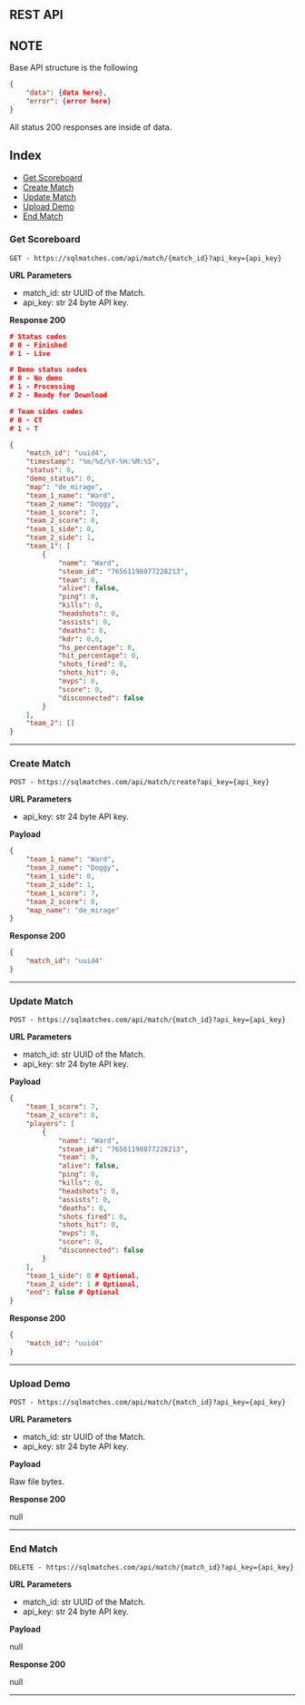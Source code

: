 ## REST API

## NOTE
Base API structure is the following
```json
{
    "data": {data here},
    "error": {error here}
}
```
All status 200 responses are inside of data.

## Index
- [Get Scoreboard](#get-scoreboard)
- [Create Match](#create-match)
- [Update Match](#update-match)
- [Upload Demo](#upload-demo)
- [End Match](#end-match)

### Get Scoreboard
``GET - https://sqlmatches.com/api/match/{match_id}?api_key={api_key}``

**URL Parameters**

- match_id: str
    UUID of the Match.
- api_key: str
    24 byte API key.

**Response 200**

```json
# Status codes
# 0 - Finished
# 1 - Live

# Demo status codes
# 0 - No demo
# 1 - Processing
# 2 - Ready for Download

# Team sides codes
# 0 - CT
# 1 - T

{
    "match_id": "uuid4",
    "timestamp": "%m/%d/%Y-%H:%M:%S",
    "status": 0,
    "demo_status": 0,
    "map": "de_mirage",
    "team_1_name": "Ward",
    "team_2_name": "Doggy",
    "team_1_score": 7,
    "team_2_score": 0,
    "team_1_side": 0,
    "team_2_side": 1,
    "team_1": [
        {
            "name": "Ward",
            "steam_id": "76561198077228213",
            "team": 0,
            "alive": false,
            "ping": 0,
            "kills": 0,
            "headshots": 0,
            "assists": 0,
            "deaths": 0,
            "kdr": 0.0,
            "hs_percentage": 0,
            "hit_percentage": 0,
            "shots_fired": 0,
            "shots_hit": 0,
            "mvps": 0,
            "score": 0,
            "disconnected": false
        }
    ],
    "team_2": []
}
```

---

### Create Match
``POST - https://sqlmatches.com/api/match/create?api_key={api_key}``

**URL Parameters**

- api_key: str
    24 byte API key.

**Payload**

```json
{
    "team_1_name": "Ward",
    "team_2_name": "Doggy",
    "team_1_side": 0,
    "team_2_side": 1,
    "team_1_score": 7,
    "team_2_score": 0,
    "map_name": "de_mirage"
}
```

**Response 200**

```json
{
    "match_id": "uuid4"
}
```

---

### Update Match
``POST - https://sqlmatches.com/api/match/{match_id}?api_key={api_key}``

**URL Parameters**

- match_id: str
    UUID of the Match.
- api_key: str
    24 byte API key.

**Payload**

```json
{
    "team_1_score": 7,
    "team_2_score": 0,
    "players": [
        {
            "name": "Ward",
            "steam_id": "76561198077228213",
            "team": 0,
            "alive": false,
            "ping": 0,
            "kills": 0,
            "headshots": 0,
            "assists": 0,
            "deaths": 0,
            "shots_fired": 0,
            "shots_hit": 0,
            "mvps": 0,
            "score": 0,
            "disconnected": false
        }
    ],
    "team_1_side": 0 # Optional,
    "team_2_side": 1 # Optional,
    "end": false # Optional
}
```

**Response 200**

```json
{
    "match_id": "uuid4"
}
```

---

### Upload Demo
``POST - https://sqlmatches.com/api/match/{match_id}?api_key={api_key}``

**URL Parameters**

- match_id: str
    UUID of the Match.
- api_key: str
    24 byte API key.

**Payload**

Raw file bytes.

**Response 200**

null

---

### End Match
``DELETE - https://sqlmatches.com/api/match/{match_id}?api_key={api_key}``

**URL Parameters**

- match_id: str
    UUID of the Match.
- api_key: str
    24 byte API key.

**Payload**

null

**Response 200**

null

---